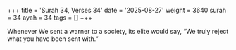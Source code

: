 +++
title = 'Surah 34, Verses 34'
date = '2025-08-27'
weight = 3640
surah = 34
ayah = 34
tags = []
+++

Whenever We sent a warner to a society, its elite would say, “We truly reject what you have been sent with.”